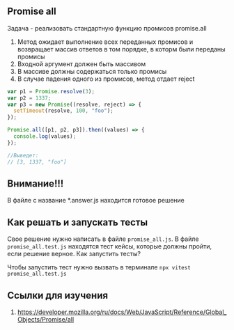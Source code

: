 ## Promise all

Задача - реализовать стандартную функцию промисов promise.all

1. Метод ожидает выполнение всех переданных промисов и возвращает массив ответов в том порядке, в которм были переданы промисы
2. Входной аргумент должен быть массивом
3. В массиве должны содержаться только промисы
4. В случае падения одного из промисов, метод отдает reject

```javascript
var p1 = Promise.resolve(3);
var p2 = 1337;
var p3 = new Promise((resolve, reject) => {
  setTimeout(resolve, 100, "foo");
});

Promise.all([p1, p2, p3]).then((values) => {
  console.log(values);
});

//Выведет:
// [3, 1337, "foo"]
```

## Внимание!!!

В файле с название *.answer.js находится готовое решение

## Как решать и запускать тесты

Свое решение нужно написать в файле `promise_all.js`.
В файле `promise_all.test.js` находятся тест кейсы, которые должны пройти, если решение верное.
Как запустить тесты?

Чтобы запустить тест нужно вызвать в терминале
`npx vitest promise_all.test.js`

## Ссылки для изучения

1. https://developer.mozilla.org/ru/docs/Web/JavaScript/Reference/Global_Objects/Promise/all
